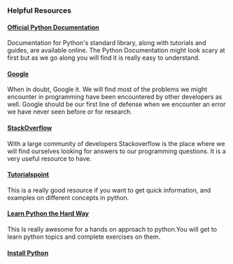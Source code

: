 ### Helpful Resources

#### [Official Python Documentation](https://docs.python.org/3/)

Documentation for Python's standard library, along with tutorials and guides, are available online. The Python Documentation might look scary at first but as we go along you will find it is really easy to understand.

#### [Google](https://www.google.com)

When in doubt, Google it. We will  find most of the problems we might encounter in programming have been encountered by other developers as well. Google should be our first line of defense when we encounter an error we have never seen before or for research.

#### [StackOverflow](https://www.stackoverflow.com)

With a large community of developers Stackoverflow is the place where we will find ourselves looking for answers to our programming questions. It is a very useful resource to have.

#### [Tutorialspoint](https://www.tutorialspoint.com/python3/)
This is a really good resource if you want to get quick information, and examples on different concepts in python.

#### [Learn Python the Hard Way](https://learnpythonthehardway.org/python3/)
This Is really awesome for a hands on approach to python.You will get to learn python topics and complete exercises on  them.

#### [Install Python](./03_installations.md)
